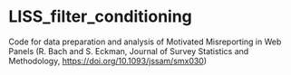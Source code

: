 # LISS_filter_conditioning
Code for data preparation and analysis of Motivated Misreporting in Web Panels (R. Bach and S. Eckman, Journal of Survey Statistics and Methodology, https://doi.org/10.1093/jssam/smx030)
